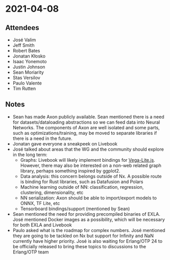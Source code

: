 # 2021-04-08

## Attendees

*   José Valim
*   Jeff Smith
*   Robert Bates
*   Jonatan Kłosko
*   Isaac Yonemoto
*   Justin Johnson
*   Sean Moriarity
*   Stas Versilov
*   Paulo Valente
*   Tim Rutten

## Notes

* Sean has made Axon publicly available. Sean mentioned there is a need for datasets/dataloading abstractions so we can feed data into Neural Networks. The components of Axon are well isolated and some parts, such as optimizations/training, may be moved to separate libraries if there is a need in the future.
* Jonatan gave everyone a sneakpeek on Livebook
* José talked about areas that the WG and the community should explore in the long term:
  * Graphs: Livebook will likely implement bindings for [Vega-Lite.js](https://vega.github.io/vega-lite/). However, there may also be interested on a non-web related graph library, perhaps something inspired by ggplot2.
  * Data analysis: this concern belongs outside of Nx. A possible route is binding for Rust libraries, such as Datafusion and Polars
  * Machine learning outside of NN: classification, regression, clustering, dimensionality, etc
  * NN serialization: Axon should be able to import/export models to ONNX, TF Lite, etc
  * Tensorboard bindings/support (mentioned by Sean)
* Sean mentioned the need for providing precompiled binaries of EXLA. José mentioned Docker images as a possibility, which will be necessary for both EXLA and Livebook
* Paulo asked what is the roadmap for complex numbers. José mentioned they are going to be tackled on Nx but support for Infinity and NaN currently have higher priority. José is also waiting for Erlang/OTP 24 to be officially released to bring these topics to discussions to the Erlang/OTP team
